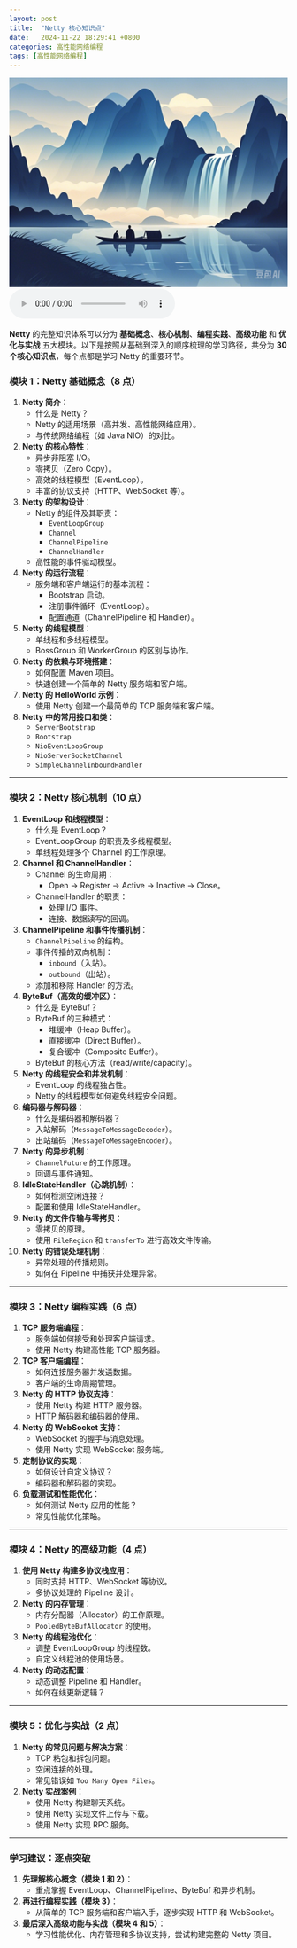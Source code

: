 ```yaml
---
layout: post
title:  "Netty 核心知识点"
date:   2024-11-22 18:29:41 +0800
categories: 高性能网络编程
tags: [高性能网络编程]
---
```

![描述图片](/asset/img/1.png)
<audio controls autoplay>
  <source src="/asset/mp3/a2.mp3" type="audio/mpeg">
</audio>



**Netty** 的完整知识体系可以分为 **基础概念**、**核心机制**、**编程实践**、**高级功能** 和 **优化与实战** 五大模块。以下是按照从基础到深入的顺序梳理的学习路径，共分为 **30 个核心知识点**，每个点都是学习 Netty 的重要环节。



### **模块 1：Netty 基础概念（8 点）**

1. **Netty 简介**：
   - 什么是 Netty？
   - Netty 的适用场景（高并发、高性能网络应用）。
   - 与传统网络编程（如 Java NIO）的对比。
2. **Netty 的核心特性**：
   - 异步非阻塞 I/O。
   - 零拷贝（Zero Copy）。
   - 高效的线程模型（EventLoop）。
   - 丰富的协议支持（HTTP、WebSocket 等）。
3. **Netty 的架构设计**：
   - Netty 的组件及其职责：
     - `EventLoopGroup`
     - `Channel`
     - `ChannelPipeline`
     - `ChannelHandler`
   - 高性能的事件驱动模型。
4. **Netty 的运行流程**：
   - 服务端和客户端运行的基本流程：
     - Bootstrap 启动。
     - 注册事件循环（EventLoop）。
     - 配置通道（ChannelPipeline 和 Handler）。
5. **Netty 的线程模型**：
   - 单线程和多线程模型。
   - BossGroup 和 WorkerGroup 的区别与协作。
6. **Netty 的依赖与环境搭建**：
   - 如何配置 Maven 项目。
   - 快速创建一个简单的 Netty 服务端和客户端。
7. **Netty 的 HelloWorld 示例**：
   - 使用 Netty 创建一个最简单的 TCP 服务端和客户端。
8. **Netty 中的常用接口和类**：
   - `ServerBootstrap`
   - `Bootstrap`
   - `NioEventLoopGroup`
   - `NioServerSocketChannel`
   - `SimpleChannelInboundHandler`

------

### **模块 2：Netty 核心机制（10 点）**

1. **EventLoop 和线程模型**：
   - 什么是 EventLoop？
   - EventLoopGroup 的职责及多线程模型。
   - 单线程处理多个 Channel 的工作原理。
2. **Channel 和 ChannelHandler**：
   - Channel 的生命周期：
     - Open -> Register -> Active -> Inactive -> Close。
   - ChannelHandler 的职责：
     - 处理 I/O 事件。
     - 连接、数据读写的回调。
3. **ChannelPipeline 和事件传播机制**：
   - `ChannelPipeline` 的结构。
   - 事件传播的双向机制：
     - `inbound`（入站）。
     - `outbound`（出站）。
   - 添加和移除 Handler 的方法。
4. **ByteBuf（高效的缓冲区）**：
   - 什么是 ByteBuf？
   - ByteBuf 的三种模式：
     - 堆缓冲（Heap Buffer）。
     - 直接缓冲（Direct Buffer）。
     - 复合缓冲（Composite Buffer）。
   - ByteBuf 的核心方法（read/write/capacity）。
5. **Netty 的线程安全和并发机制**：
   - EventLoop 的线程独占性。
   - Netty 的线程模型如何避免线程安全问题。
6. **编码器与解码器**：
   - 什么是编码器和解码器？
   - 入站解码（`MessageToMessageDecoder`）。
   - 出站编码（`MessageToMessageEncoder`）。
7. **Netty 的异步机制**：
   - `ChannelFuture` 的工作原理。
   - 回调与事件通知。
8. **IdleStateHandler（心跳机制）**：
   - 如何检测空闲连接？
   - 配置和使用 IdleStateHandler。
9. **Netty 的文件传输与零拷贝**：
   - 零拷贝的原理。
   - 使用 `FileRegion` 和 `transferTo` 进行高效文件传输。
10. **Netty 的错误处理机制**：
    - 异常处理的传播规则。
    - 如何在 Pipeline 中捕获并处理异常。

------

### **模块 3：Netty 编程实践（6 点）**

1. **TCP 服务端编程**：
   - 服务端如何接受和处理客户端请求。
   - 使用 Netty 构建高性能 TCP 服务器。
2. **TCP 客户端编程**：
   - 如何连接服务器并发送数据。
   - 客户端的生命周期管理。
3. **Netty 的 HTTP 协议支持**：
   - 使用 Netty 构建 HTTP 服务器。
   - HTTP 解码器和编码器的使用。
4. **Netty 的 WebSocket 支持**：
   - WebSocket 的握手与消息处理。
   - 使用 Netty 实现 WebSocket 服务端。
5. **定制协议的实现**：
   - 如何设计自定义协议？
   - 编码器和解码器的实现。
6. **负载测试和性能优化**：
   - 如何测试 Netty 应用的性能？
   - 常见性能优化策略。

------

### **模块 4：Netty 的高级功能（4 点）**

1. **使用 Netty 构建多协议栈应用**：
   - 同时支持 HTTP、WebSocket 等协议。
   - 多协议处理的 Pipeline 设计。
2. **Netty 的内存管理**：
   - 内存分配器（Allocator）的工作原理。
   - `PooledByteBufAllocator` 的使用。
3. **Netty 的线程池优化**：
   - 调整 EventLoopGroup 的线程数。
   - 自定义线程池的使用场景。
4. **Netty 的动态配置**：
   - 动态调整 Pipeline 和 Handler。
   - 如何在线更新逻辑？

------

### **模块 5：优化与实战（2 点）**

1. **Netty 的常见问题与解决方案**：
   - TCP 粘包和拆包问题。
   - 空闲连接的处理。
   - 常见错误如 `Too Many Open Files`。
2. **Netty 实战案例**：
   - 使用 Netty 构建聊天系统。
   - 使用 Netty 实现文件上传与下载。
   - 使用 Netty 实现 RPC 服务。

------

### **学习建议：逐点突破**

1. **先理解核心概念（模块 1 和 2）**：
   - 重点掌握 EventLoop、ChannelPipeline、ByteBuf 和异步机制。
2. **再进行编程实践（模块 3）**：
   - 从简单的 TCP 服务端和客户端入手，逐步实现 HTTP 和 WebSocket。
3. **最后深入高级功能与实战（模块 4 和 5）**：
   - 学习性能优化、内存管理和多协议支持，尝试构建完整的 Netty 项目。